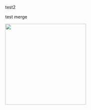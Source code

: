 test2


test merge

<img style="height:auto;" alt="" src="https://avatars.githubusercontent.com/u/728239?v=4" width="260" height="260" class="avatar avatar-user width-full border color-bg-default">
